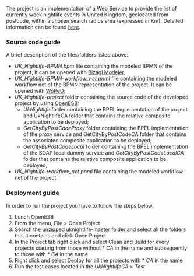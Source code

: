 The project is an implementation of a Web Service to provide the list of currently week nightlife events in United Kingdom, geolocated from postcode, within a chosen search radius area (expressed in Km). Detailed information can be found [here](https://drive.google.com/file/d/1ipDawFD93zCwDzfc2OdotbiCFsWiTWgg/view).

### Source code guide

A brief description of the files/folders listed above:
  * *UK_Nightlife-BPMN.bpm* file containing the modeled BPMN of the project; It can be opened with [Bizagi Modeler](https://www.bizagi.com/uk/products/bpm-suite/modeler);
  * *UK_Nightlife-BPMN-workflow_net.pnml* file containing the modeled workflow net of the BPMN representation of the project. It can be opened with [WoPeD](https://woped.dhbw-karlsruhe.de/);
  * *UK_Nightlife-project* folder containing the source code of the developed project by using [OpenESB](http://www.open-esb.net/):
    * *UkNightlife* folder containing the BPEL implementation of the project and UkNightlifeCA folder that contains the relative composite application to be deployed;
    * *GetCityByPostCodeProxy* folder containing the BPEL implementation of the proxy service and GetCityByPostCodeCA folder that contains the associated composite application to be deployed;
    * *GetCityByPostCodeLocal* folder containing the BPEL implementation of the SOAP local dummy service and *GetCityByPostCodeLocalCA* folder that contains the relative composite application to be deployed;
 * *UK_Nightlife-workflow_net.pnml* file containing the modeled workflow net of the project.
 
 ### Deployment guide
 
 In order to run the project you have to follow the steps below:
 
 1. Lunch OpenESB
 2. From the menu, File > Open Project
 3. Search the unzipped uknightlife-master folder and select all the folders that it contains and click Open Project
 4. In the Project tab right click and select Clean and Build for every projects starting from those without * *CA* in the name and subsequently to those with * *CA* in the name
 5. Right click and select Deploy for all the projects with * *CA* in the name
 6. Run the test cases located in the *UkNightlifeCA* > *Test*
